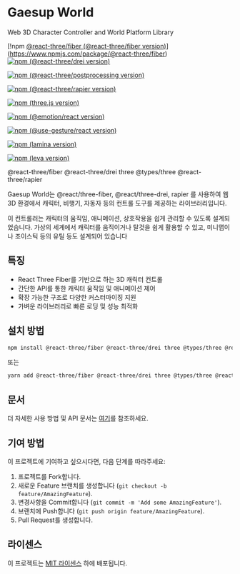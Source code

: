 # Gaesup World

Web 3D Character Controller and World Platform Library

[!npm [@react-three/fiber (@react-three/fiber version)](https://img.shields.io/npm/v/@react-three/fiber?style=flat-square)](https://www.npmjs.com/package/@react-three/fiber)
[![npm (@react-three/drei version)](https://img.shields.io/npm/v/@react-three/drei?style=flat-square)](https://www.npmjs.com/package/@react-three/drei)

[![npm (@react-three/postprocessing version)](https://img.shields.io/npm/v/@react-three/postprocessing?style=flat-square)](https://www.npmjs.com/package/@react-three/postprocessing)

[![npm (@react-three/rapier version)](https://img.shields.io/npm/v/@react-three/rapier?style=flat-square)](https://www.npmjs.com/package/@react-three/rapier)

[![npm (three.js version)](https://img.shields.io/npm/v/three?style=flat-square)](https://www.npmjs.com/package/three)

[![npm (@emotion/react version)](https://img.shields.io/npm/v/@emotion/react?style=flat-square)](https://www.npmjs.com/package/@emotion/react)

[![npm (@use-gesture/react version)](https://img.shields.io/npm/v/@use-gesture/react?style=flat-square)](https://www.npmjs.com/package/@use-gesture/react)

[![npm (lamina version)](https://img.shields.io/npm/v/lamina?style=flat-square)](https://www.npmjs.com/package/lamina)

[![npm (leva version)](https://img.shields.io/npm/v/leva?style=flat-square)](https://www.npmjs.com/package/leva)

@react-three/fiber
@react-three/drei
three @types/three
@react-three/rapier

Gaesup World는 @react/three-fiber, @react/three-drei, rapier 를 사용하여 웹 3D 환경에서 캐릭터, 비행기, 자동자 등의 컨트롤 도구를 제공하는 라이브러리입니다.

이 컨트롤러는 캐릭터의 움직임, 애니메이션, 상호작용을 쉽게 관리할 수 있도록 설계되었습니다. 가상의 세계에서 캐릭터를 움직이거나 탈것을 쉽게 활용할 수 있고, 미니맵이나 조이스틱 등의 유틸 등도 설계되어 있습니다

## 특징

- React Three Fiber를 기반으로 하는 3D 캐릭터 컨트롤
- 간단한 API를 통한 캐릭터 움직임 및 애니메이션 제어
- 확장 가능한 구조로 다양한 커스터마이징 지원
- 가벼운 라이브러리로 빠른 로딩 및 성능 최적화

## 설치 방법

```bash
npm install @react-three/fiber @react-three/drei three @types/three @react-three/rapier gaesup-world
```

또는

```bash
yarn add @react-three/fiber @react-three/drei three @types/three @react-three/rapier gaesup-world
```

## 문서

더 자세한 사용 방법 및 API 문서는 [여기](#)를 참조하세요.

## 기여 방법

이 프로젝트에 기여하고 싶으시다면, 다음 단계를 따라주세요:

1. 프로젝트를 Fork합니다.
2. 새로운 Feature 브랜치를 생성합니다 (`git checkout -b feature/AmazingFeature`).
3. 변경사항을 Commit합니다 (`git commit -m 'Add some AmazingFeature'`).
4. 브랜치에 Push합니다 (`git push origin feature/AmazingFeature`).
5. Pull Request를 생성합니다.

## 라이센스

이 프로젝트는 [MIT 라이센스](LICENSE) 하에 배포됩니다.
